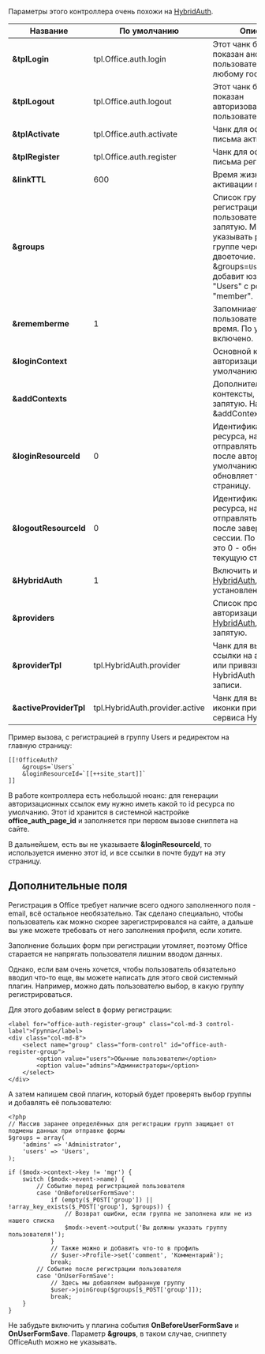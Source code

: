 Параметры этого контроллера очень похожи на [HybridAuth][1].

Название                | По умолчанию                  | Описание
------------------------|-------------------------------|------------
**&tplLogin**			| tpl.Office.auth.login			| Этот чанк будет показан анонимному пользователю, то есть любому гостю.
**&tplLogout**			| tpl.Office.auth.logout		| Этот чанк будет показан авторизованному пользователю.
**&tplActivate**		| tpl.Office.auth.activate		| Чанк для оформления письма активации.
**&tplRegister**		| tpl.Office.auth.register		| Чанк для оформления письма регистрации.
**&linkTTL**			| 600							| Время жизни ссылки активации профиля.
**&groups**				| 								| Список групп для регистрации пользователя, через запятую. Можно указывать роль юзера в группе через двоеточие. Например, &groups=`Users:1` добавит юзера в группу "Users" с ролью "member".
**&rememberme**			| 1								| Запомниает пользователя на долгое время. По умолчанию - включено.
**&loginContext**		| 								| Основной контекст для авторизации. По умолчанию - текущий.
**&addContexts**		| 								| Дополнительные контексты, через запятую. Например, &addContexts=`web,ru,en`
**&loginResourceId**	| 0								| Идентификатор ресурса, на который отправлять юзера после авторизации. По умолчанию, это 0 - обновляет текущую страницу.
**&logoutResourceId**	| 0								| Идентификатор ресурса, на который отправлять юзера после завершения сессии. По умолчанию, это 0 - обновляет текущую страницу.
**&HybridAuth**			| 1								| Включить интеграцию с [HybridAuth][1], если он установлен.
**&providers**			| 								| Список провайдеров авторизации [HybridAuth][1], через запятую.
**&providerTpl**		| tpl.HybridAuth.provider		| Чанк для вывода ссылки на авторизацию или привязку сервиса HybridAuth к учетной записи.
**&activeProviderTpl**	| tpl.HybridAuth.provider.active| Чанк для вывода иконки привязанного сервиса HybridAuth.

Пример вызова, с регистрацией в группу Users и редиректом на главную страницу:
```
[[!OfficeAuth?
    &groups=`Users`
    &loginResourceId=`[[++site_start]]`
]]
```

В работе контроллера есть небольшой нюанс: для генерации авторизационных ссылок ему нужно иметь какой то id ресурса по умолчанию.
Этот id хранится в системной настройке **office_auth_page_id** и заполняется при первом вызове сниппета на сайте.

В дальнейшем, есть вы не указываете **&loginResourceId**, то используется именно этот id, и все ссылки в почте будут на эту страницу.

## Дополнительные поля

Регистрация в Office требует наличие всего одного заполненного поля - email, всё остальное необязательно.
Так сделано специально, чтобы пользователь как можно скорее зарегистрировался на сайте, а дальше вы уже можете требовать от него заполнения профиля, если хотите.

Заполнение больших форм при регистрации утомляет, поэтому Office старается не напрягать пользователя лишним вводом данных.

Однако, если вам очень хочется, чтобы пользователь обязательно вводил что-то еще, вы можете написать для этого свой системный плагин.
Например, можно дать пользователю выбор, в какую группу регистрироваться.

Для этого добавим select в форму регистрации:
```
<label for="office-auth-register-group" class="col-md-3 control-label">Группа</label>
<div class="col-md-8">
    <select name="group" class="form-control" id="office-auth-register-group">
        <option value="users">Обычные пользователи</option>
        <option value="admins">Администраторы</option>
    </select>
</div>
```


А затем напишем свой плагин, который будет проверять выбор группы и добавлять её пользователю:
```
<?php
// Массив заранее определённых для регистрации групп защищает от подмены данных при отправке формы
$groups = array(
    'admins' => 'Administrator',
    'users' => 'Users',
);

if ($modx->context->key != 'mgr') {
    switch ($modx->event->name) {
        // Событие перед регистрацией пользователя
        case 'OnBeforeUserFormSave':
            if (empty($_POST['group']) || !array_key_exists($_POST['group'], $groups)) {
                // Возврат ошибки, если группа не заполнена или не из нашего списка
                $modx->event->output('Вы должны указать группу пользователя!');
            }
            // Также можно и добавить что-то в профиль
            // $user->Profile->set('comment', 'Комментарий');
            break;
        // Событие после регистрации пользователя
        case 'OnUserFormSave':
            // Здесь мы добавляем выбранную группу
            $user->joinGroup($groups[$_POST['group']]);
            break;
    }
}
```
Не забудьте включить у плагина события **OnBeforeUserFormSave** и **OnUserFormSave**.
Параметр **&groups**, в таком случае, сниппету OfficeAuth можно не указывать.


[1]: /ru/01_Компоненты/04_HybridAuth/01_Сниппеты/01_HybridAuth.md